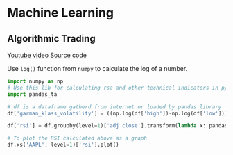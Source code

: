 # Machine Learning

## Algorithmic Trading

[Youtube video](https://www.youtube.com/watch?v=9Y3yaoi9rUQ)
[Source code](https://github.com/kpunith8/Algorithmic_Trading_Machine_Learning/blob/main/Algorithmic_Trading_Machine_Learning_Quant_Strategies.ipynb)

Use `log()` function from `numpy` to calculate the log of a number.

```py
import numpy as np
# Use this lib for calculating rsa and other technical indicators in python
import pandas_ta

# df is a dataframe gatherd from internet or loaded by pandas library
df['garman_klass_volatility'] = ((np.log(df['high'])-np.log(df['low']))**2)/2-(2*np.log(2)-1)*((np.log(df['adj close'])-np.log(df['open']))**2)

df['rsi'] = df.groupby(level=1)['adj close'].transform(lambda x: pandas_ta.rsi(close=x, length=20))

# To plot the RSI calculated above as a graph 
df.xs('AAPL', level=1)['rsi'].plot()
```

